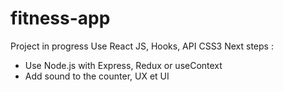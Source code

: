 # fitness-app
Project in progress 
Use React JS, Hooks, API CSS3
Next steps : 
- Use Node.js with Express, Redux or useContext
- Add sound to the counter, UX et UI 

